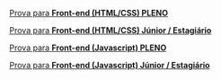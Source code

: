 [Prova para **Front-end (HTML/CSS) PLENO**](https://github.com/MEDGRUPOGIT/medgrupo-desenv-provas/tree/front-v2.0)

[Prova para **Front-end (HTML/CSS) Júnior / Estagiário**](https://github.com/MEDGRUPOGIT/medgrupo-desenv-provas/tree/frontJR-v2.0)

[Prova para **Front-end (Javascript) PLENO**](https://github.com/MEDGRUPOGIT/medgrupo-desenv-provas/tree/back-front)

[Prova para **Front-end (Javascript) Júnior / Estagiário**](https://github.com/MEDGRUPOGIT/medgrupo-desenv-provas/tree/back-front-junior)
